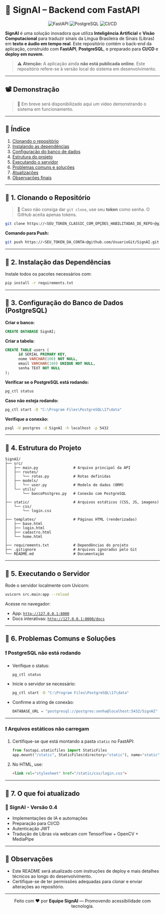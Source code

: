 # 🧠 SignAI – Backend com FastAPI

<div align="center">
   <img src="https://img.shields.io/badge/FastAPI-0.110.0-green?logo=fastapi" alt="FastAPI" />
   <img src="https://img.shields.io/badge/PostgreSQL-17-blue?logo=postgresql" alt="PostgreSQL" />
   <img src="https://img.shields.io/badge/CI/CD-ready-brightgreen?logo=githubactions" alt="CI/CD" />
</div>

**SignAI** é uma solução inovadora que utiliza **Inteligência Artificial** e **Visão Computacional** para traduzir sinais da Língua Brasileira de Sinais (Libras) em **texto e áudio em tempo real**. Este repositório contém o back-end da aplicação, construído com **FastAPI**, **PostgreSQL**, e preparado para **CI/CD** e **deploy em nuvem**.

> ⚠️ **Atenção:** A aplicação ainda **não está publicada online**. Este repositório refere-se à versão local do sistema em desenvolvimento.

---

## 📽️ Demonstração

> 🔗 Em breve será disponibilizado aqui um vídeo demonstrando o sistema em funcionamento.

<!-- Exemplo:
[🎬 Clique para assistir à demo](https://www.youtube.com/watch?v=video-demo)
-->

---

## 📂 Índice

1. [Clonando o repositório](#-1-clonando-o-repositório)
2. [Instalando as dependências](#-2-instalação-das-dependências)
3. [Configuração do banco de dados](#-3-configuração-do-banco-de-dados-postgresql)
4. [Estrutura do projeto](#-4-estrutura-do-projeto)
5. [Executando o servidor](#-5-executando-o-servidor)
6. [Problemas comuns e soluções](#-6-problemas-comuns-e-soluções)
7. [Atualizações](#-7-o-que-foi-atualizado)
8. [Observações finais](#-observações)

---

## 📌 1. Clonando o Repositório

> 🔐 Caso não consiga dar `git clone`, use seu **token** como senha. O GitHub aceita apenas tokens.

```bash
git clone https://<SEU_TOKEN_CLASSIC_COM_OPÇÕES_HABILITADAS_DE_REPO>@github.com/Projetct-SignAI/SignAI.git
```

**Comando para Push:**

```bash
git push https://<SEU_TOKEN_DA_CONTA>@github.com/UsuarioGit/SignAI.git
```

---

## 📌 2. Instalação das Dependências

Instale todos os pacotes necessários com:

```bash
pip install -r requirements.txt
```

---

## 📌 3. Configuração do Banco de Dados (PostgreSQL)

**Criar o banco:**
```sql
CREATE DATABASE SignAI;
```

**Criar a tabela:**
```sql
CREATE TABLE users (
      id SERIAL PRIMARY KEY,
      nome VARCHAR(100) NOT NULL,
      email VARCHAR(100) UNIQUE NOT NULL,
      senha TEXT NOT NULL
);
```

**Verificar se o PostgreSQL está rodando:**
```bash
pg_ctl status
```

**Caso não esteja rodando:**
```bash
pg_ctl start -D "C:\Program Files\PostgreSQL\17\data"
```

**Verifique a conexão:**
```bash
psql -U postgres -d SignAI -h localhost -p 5432
```

---

## 📌 4. Estrutura do Projeto

```plaintext
SignAI/
├── src/
│   ├── main.py                # Arquivo principal da API
│   ├── routes/
│   │   └── rotas.py           # Rotas definidas
│   ├── models/
│   │   └── user.py            # Modelo de dados (ORM)
│   └── utils/
│       └── bancoPostgres.py   # Conexão com PostgreSQL
│
├── static/                    # Arquivos estáticos (CSS, JS, imagens)
│   └── css/
│       └── login.css
│
├── templates/                 # Páginas HTML (renderizadas)
│   ├── base.html
│   ├── login.html
│   ├── cadastro.html
│   └── home.html
│
├── requirements.txt           # Dependências do projeto
├── .gitignore                 # Arquivos ignorados pelo Git
└── README.md                  # Documentação
```

---

## 📌 5. Executando o Servidor

Rode o servidor localmente com Uvicorn:

```bash
uvicorn src.main:app --reload
```

Acesse no navegador:

- App: [`http://127.0.0.1:8000`](http://127.0.0.1:8000)
- Docs interativas: [`http://127.0.0.1:8000/docs`](http://127.0.0.1:8000/docs)

---

## 📌 6. Problemas Comuns e Soluções

### ❗ PostgreSQL não está rodando

- Verifique o status:
   ```bash
   pg_ctl status
   ```
- Inicie o servidor se necessário:
   ```bash
   pg_ctl start -D "C:\Program Files\PostgreSQL\17\data"
   ```
- Confirme a string de conexão:
   ```python
   DATABASE_URL = "postgresql://postgres:senha@localhost:5432/SignAI"
   ```

---

### ❗ Arquivos estáticos não carregam

1. Certifique-se que está montando a pasta `static` no FastAPI:
    ```python
    from fastapi.staticfiles import StaticFiles
    app.mount("/static", StaticFiles(directory="static"), name="static")
    ```
2. No HTML, use:
    ```html
    <link rel="stylesheet" href="/static/css/login.css">
    ```

---

## 📌 7. O que foi atualizado

### 🚀 SignAI - Versão 0.4

- Implementações de IA e automações
- Preparação para CI/CD
- Autenticação JWT
- Tradução de Libras via webcam com TensorFlow + OpenCV + MediaPipe

---

## 📌 Observações

- Este README será atualizado com instruções de deploy e mais detalhes técnicos ao longo do desenvolvimento.
- Certifique-se de ter permissões adequadas para clonar e enviar alterações ao repositório.

---

<div align="center">

Feito com ❤️ por <b>Equipe SignAI</b> — Promovendo acessibilidade com tecnologia.

</div>
